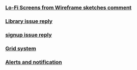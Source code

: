 ### [Lo-Fi Screens from Wireframe sketches comment](https://github.com/zuri-training/auth_wiki_team2/issues/205#issuecomment-1210965231)
### [Library issue reply](https://github.com/zuri-training/auth_wiki_team2/issues/175#issuecomment-1210872276)
### [signup issue reply](https://github.com/zuri-training/auth_wiki_team2/issues/160#issuecomment-1210846730)
### [Grid system](https://github.com/zuri-training/auth_wiki_team2/issues/204#issuecomment-1210879225)
### [Alerts and notification](https://github.com/zuri-training/auth_wiki_team2/issues/151#issuecomment-1210895779)

